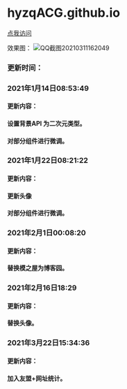 # hyzqACG.github.io

[点我访问](https://hyzqacg.github.io/)


效果图：
![QQ截图20210311162049](https://user-images.githubusercontent.com/70384877/110757053-e938b100-8285-11eb-98fe-dea54ec69357.png)


### 更新时间：
### 2021年1月14日08:53:49 
####  更新内容：
####  设置背景API 为二次元类型。
####  对部分组件进行微调。

### 2021年1月22日08:21:22
####  更新内容：
####  更新头像
####  对部分组件进行微调。

### 2021年2月1日00:08:20
####  更新内容：
####  替换模之屋为博客园。

### 2021年2月16日18:29
####  更新内容：
####  替换头像。

### 2021年3月22日15:34:36
####  更新内容：
#### 加入友盟+网址统计。

